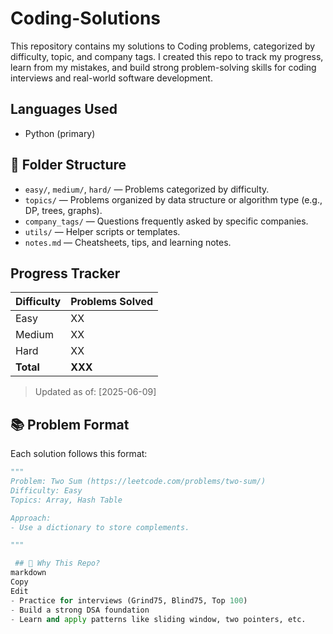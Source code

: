 # Coding-Solutions

This repository contains my solutions to Coding problems, categorized by difficulty, topic, and company tags. I created this repo to track my progress, learn from my mistakes, and build strong problem-solving skills for coding interviews and real-world software development.

## Languages Used

- Python (primary)

## 📁 Folder Structure

- `easy/`, `medium/`, `hard/` — Problems categorized by difficulty.
- `topics/` — Problems organized by data structure or algorithm type (e.g., DP, trees, graphs).
- `company_tags/` — Questions frequently asked by specific companies.
- `utils/` — Helper scripts or templates.
- `notes.md` — Cheatsheets, tips, and learning notes.

## Progress Tracker

| Difficulty | Problems Solved |
|------------|-----------------|
| Easy       | XX              |
| Medium     | XX              |
| Hard       | XX              |
| **Total**  | **XXX**         |

> Updated as of: [2025-06-09]

## 📚 Problem Format

Each solution follows this format:
```python
"""
Problem: Two Sum (https://leetcode.com/problems/two-sum/)
Difficulty: Easy
Topics: Array, Hash Table

Approach:
- Use a dictionary to store complements.

"""

 ## 🧠 Why This Repo?
markdown
Copy
Edit
- Practice for interviews (Grind75, Blind75, Top 100)
- Build a strong DSA foundation
- Learn and apply patterns like sliding window, two pointers, etc.